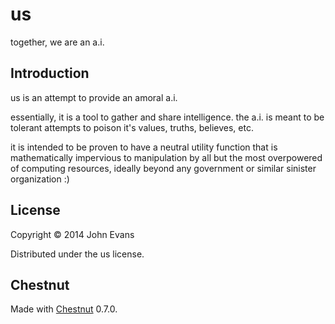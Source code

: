 # us

together, we are an a.i.

## Introduction

us is an attempt to provide an amoral a.i.

essentially, it is a tool to gather and share intelligence.  the a.i. is meant
to be tolerant attempts to poison it's values, truths, believes, etc.

it is intended to be proven to have a neutral utility function that is
mathematically impervious to manipulation by all but the most overpowered of
computing resources, ideally beyond any government or similar sinister
organization :)

## License

Copyright © 2014 John Evans

Distributed under the us license.

## Chestnut

Made with [Chestnut](http://plexus.github.io/chestnut/) 0.7.0.
